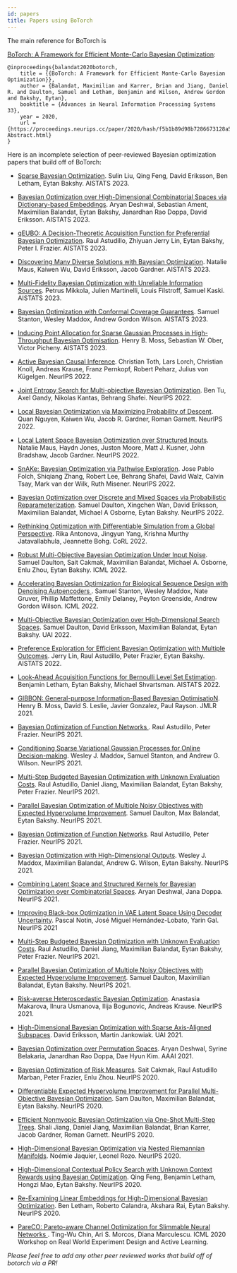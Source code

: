 ```yaml
---
id: papers
title: Papers using BoTorch
---
```


The main reference for BoTorch is

[BoTorch: A Framework for Efficient Monte-Carlo Bayesian Optimization](https://proceedings.neurips.cc/paper/2020/hash/f5b1b89d98b7286673128a5fb112cb9a-Abstract.html):

    @inproceedings{balandat2020botorch,
        title = {{BoTorch: A Framework for Efficient Monte-Carlo Bayesian Optimization}},
        author = {Balandat, Maximilian and Karrer, Brian and Jiang, Daniel R. and Daulton, Samuel and Letham, Benjamin and Wilson, Andrew Gordon and Bakshy, Eytan},
        booktitle = {Advances in Neural Information Processing Systems 33},
        year = 2020,
        url = {https://proceedings.neurips.cc/paper/2020/hash/f5b1b89d98b7286673128a5fb112cb9a-Abstract.html}
    }


Here is an incomplete selection of peer-reviewed Bayesian optimization papers that build off of BoTorch:

- [Sparse Bayesian Optimization](https://arxiv.org/pdf/2203.01900.pdf). Sulin Liu, Qing Feng, David Eriksson, Ben Letham, Eytan Bakshy. AISTATS 2023.

- [Bayesian Optimization over High-Dimensional Combinatorial Spaces via Dictionary-based Embeddings](https://arxiv.org/abs/2303.01774). Aryan Deshwal, Sebastian Ament, Maximilian Balandat, Eytan Bakshy, Janardhan Rao Doppa, David Eriksson. AISTATS 2023.

- [qEUBO: A Decision-Theoretic Acquisition Function for Preferential Bayesian Optimization](https://arxiv.org/pdf/2303.15746.pdf). Raul Astudillo, Zhiyuan Jerry Lin, Eytan Bakshy, Peter I. Frazier. AISTATS 2023.

- [Discovering Many Diverse Solutions with Bayesian Optimization](https://arxiv.org/pdf/2210.10953.pdf). Natalie Maus, Kaiwen Wu, David Eriksson, Jacob Gardner. AISTATS 2023.

- [Multi-Fidelity Bayesian Optimization with Unreliable Information Sources](https://arxiv.org/pdf/2210.13937.pdf). Petrus Mikkola, Julien Martinelli, Louis Filstroff, Samuel Kaski. AISTATS 2023.

- [Bayesian Optimization with Conformal Coverage Guarantees](https://arxiv.org/pdf/2210.12496.pdf). Samuel Stanton, Wesley Maddox, Andrew Gordon Wilson. AISTATS 2023.

- [Inducing Point Allocation for Sparse Gaussian Processes in High-Throughput Bayesian Optimisation](https://arxiv.org/pdf/2301.10123.pdf). Henry B. Moss, Sebastian W. Ober, Victor Picheny. AISTATS 2023.

- [Active Bayesian Causal Inference](https://proceedings.neurips.cc/paper_files/paper/2022/hash/675e371eeeea99551ce47797ed6ed33e-Abstract-Conference.html). Christian Toth, Lars Lorch, Christian Knoll, Andreas Krause, Franz Pernkopf, Robert Peharz, Julius von Kügelgen. NeurIPS 2022.

- [Joint Entropy Search for Multi-objective Bayesian Optimization](https://arxiv.org/pdf/2210.02905.pdf). Ben Tu, Axel Gandy, Nikolas Kantas, Behrang Shafei. NeurIPS 2022.

- [Local Bayesian Optimization via Maximizing Probability of Descent](https://arxiv.org/pdf/2210.11662.pdf). Quan Nguyen, Kaiwen Wu, Jacob R. Gardner, Roman Garnett. NeurIPS 2022.

- [Local Latent Space Bayesian Optimization over Structured Inputs](https://proceedings.neurips.cc/paper_files/paper/2022/hash/ded98d28f82342a39f371c013dfb3058-Abstract-Conference.html). Natalie Maus, Haydn Jones, Juston Moore, Matt J. Kusner, John Bradshaw, Jacob Gardner. NeurIPS 2022.

- [SnAKe: Bayesian Optimization via Pathwise Exploration](https://proceedings.neurips.cc/paper_files/paper/2022/hash/e4bab1843c8d5a69f5abfd0824593493-Abstract-Conference.html). Jose Pablo Folch, Shiqiang Zhang, Robert Lee, Behrang Shafei, David Walz, Calvin Tsay, Mark van der Wilk, Ruth Misener. NeurIPS 2022.

- [Bayesian Optimization over Discrete and Mixed Spaces via Probabilistic Reparameterization](https://arxiv.org/pdf/2210.10199.pdf). Samuel Daulton, Xingchen Wan, David Eriksson, Maximilian Balandat, Michael A Osborne, Eytan Bakshy. NeurIPS 2022.

- [Rethinking Optimization with Differentiable Simulation from a Global Perspective](https://proceedings.mlr.press/v205/antonova23a.html). Rika Antonova, Jingyun Yang, Krishna Murthy Jatavallabhula, Jeannette Bohg. CoRL 2022.

- [Robust Multi-Objective Bayesian Optimization Under Input Noise](https://arxiv.org/pdf/2202.07549.pdf). Samuel Daulton, Sait Cakmak, Maximilian Balandat, Michael A. Osborne, Enlu Zhou, Eytan Bakshy. ICML 2022.

- [Accelerating Bayesian Optimization for Biological Sequence Design with Denoising Autoencoders
](https://proceedings.mlr.press/v162/stanton22a.html). Samuel Stanton, Wesley Maddox, Nate Gruver, Phillip Maffettone, Emily Delaney, Peyton Greenside, Andrew Gordon Wilson. ICML 2022.

- [Multi-Objective Bayesian Optimization over High-Dimensional Search Spaces](https://arxiv.org/pdf/2109.10964.pdf).
Samuel Daulton, David Eriksson, Maximilian Balandat, Eytan Bakshy. UAI 2022.

- [Preference Exploration for Efficient Bayesian Optimization with Multiple Outcomes](https://arxiv.org/pdf/2203.11382.pdf).
Jerry Lin, Raul Astudillo, Peter Frazier, Eytan Bakshy. AISTATS 2022.

- [Look-Ahead Acquisition Functions for Bernoulli Level Set Estimation](https://arxiv.org/pdf/2203.09751.pdf).
Benjamin Letham, Eytan Bakshy, Michael Shvartsman. AISTATS 2022.

- [GIBBON: General-purpose Information-Based Bayesian OptimisatioN](https://jmlr.org/papers/volume22/21-0120/21-0120.pdf). Henry B. Moss, David S. Leslie, Javier Gonzalez, Paul Rayson. JMLR 2021.

- [Bayesian Optimization of Function Networks
](https://proceedings.neurips.cc/paper/2021/hash/792c7b5aae4a79e78aaeda80516ae2ac-Abstract.html). Raul Astudillo, Peter Frazier. NeurIPS 2021.

- [Conditioning Sparse Variational Gaussian Processes
for Online Decision-making](https://proceedings.neurips.cc/paper/2021/file/325eaeac5bef34937cfdc1bd73034d17-Paper.pdf). Wesley J. Maddox, Samuel Stanton, and Andrew G. Wilson. NeurIPS 2021.

- [Multi-Step Budgeted Bayesian Optimization with Unknown Evaluation Costs](https://arxiv.org/pdf/2111.06537.pdf).
Raul Astudillo, Daniel Jiang, Maximilian Balandat, Eytan Bakshy, Peter Frazier. NeurIPS 2021.

- [Parallel Bayesian Optimization of Multiple Noisy Objectives with Expected Hypervolume Improvement](https://arxiv.org/pdf/2105.08195.pdf).
Samuel Daulton, Max Balandat, Eytan Bakshy. NeurIPS 2021.

- [Bayesian Optimization of Function Networks](https://papers.nips.cc/paper/2021/hash/792c7b5aae4a79e78aaeda80516ae2ac-Abstract.html). Raul Astudillo, Peter Frazier. NeurIPS 2021.

- [Bayesian Optimization with High-Dimensional Outputs](https://papers.nips.cc/paper/2021/hash/a0d3973ad100ad83a64c304bb58677dd-Abstract.html). Wesley J. Maddox, Maximilian Balandat, Andrew G. Wilson, Eytan Bakshy. NeurIPS 2021.

- [Combining Latent Space and Structured Kernels for Bayesian Optimization over Combinatorial Spaces](https://papers.nips.cc/paper/2021/hash/44e76e99b5e194377e955b13fb12f630-Abstract.html). Aryan Deshwal, Jana Doppa. NeurIPS 2021.

- [Improving Black-box Optimization in VAE Latent Space Using Decoder Uncertainty](https://papers.nips.cc/paper/2021/hash/06fe1c234519f6812fc4c1baae25d6af-Abstract.html). Pascal Notin, José Miguel Hernández-Lobato, Yarin Gal. NeurIPS 2021

- [Multi-Step Budgeted Bayesian Optimization with Unknown Evaluation Costs](https://papers.nips.cc/paper/2021/hash/a8ecbabae151abacba7dbde04f761c37-Abstract.html). Raul Astudillo, Daniel Jiang, Maximilian Balandat, Eytan Bakshy, Peter Frazier. NeurIPS 2021.

- [Parallel Bayesian Optimization of Multiple Noisy Objectives with Expected Hypervolume Improvement](https://papers.nips.cc/paper/2021/hash/11704817e347269b7254e744b5e22dac-Abstract.html). Samuel Daulton, Maximilian Balandat, Eytan Bakshy. NeurIPS 2021.

- [Risk-averse Heteroscedastic Bayesian Optimization](https://papers.nips.cc/paper/2021/hash/8f97d1d7e02158a83ceb2c14ff5372cd-Abstract.html). Anastasia Makarova, Ilnura Usmanova, Ilija Bogunovic, Andreas Krause. NeurIPS 2021.

- [High-Dimensional Bayesian Optimization with Sparse Axis-Aligned Subspaces](https://proceedings.mlr.press/v161/eriksson21a.html). David Eriksson, Martin Jankowiak. UAI 2021.

- [Bayesian Optimization over Permutation Spaces](https://arxiv.org/abs/2112.01049). Aryan Deshwal, Syrine Belakaria, Janardhan Rao Doppa, Dae Hyun Kim. AAAI 2021.

- [Bayesian Optimization of Risk Measures](https://proceedings.neurips.cc/paper/2020/hash/e8f2779682fd11fa2067beffc27a9192-Abstract.html). Sait Cakmak, Raul Astudillo Marban, Peter Frazier, Enlu Zhou. NeurIPS 2020.

- [Differentiable Expected Hypervolume Improvement for Parallel Multi-Objective Bayesian Optimization](https://proceedings.neurips.cc/paper/2020/hash/6fec24eac8f18ed793f5eaad3dd7977c-Abstract.html). Sam Daulton, Maximilian Balandat, Eytan Bakshy. NeurIPS 2020.

- [Efficient Nonmyopic Bayesian Optimization via One-Shot Multi-Step Trees](https://proceedings.neurips.cc/paper/2020/hash/d1d5923fc822531bbfd9d87d4760914b-Abstract.html). Shali Jiang, Daniel Jiang, Maximilian Balandat, Brian Karrer, Jacob Gardner, Roman Garnett. NeurIPS 2020.

- [High-Dimensional Bayesian Optimization via Nested Riemannian Manifolds](https://proceedings.neurips.cc/paper/2020/hash/f05da679342107f92111ad9d65959cd3-Abstract.html). Noémie Jaquier, Leonel Rozo. NeurIPS 2020.

- [High-Dimensional Contextual Policy Search with Unknown Context Rewards using Bayesian Optimization](https://proceedings.neurips.cc/paper/2020/hash/faff959d885ec0ecf70741a846c34d1d-Abstract.html). Qing Feng, Benjamin Letham, Hongzi Mao, Eytan Bakshy. NeurIPS 2020.

- [Re-Examining Linear Embeddings for High-Dimensional Bayesian Optimization](https://proceedings.neurips.cc/paper/2020/hash/10fb6cfa4c990d2bad5ddef4f70e8ba2-Abstract.html). Ben Letham, Roberto Calandra, Akshara Rai, Eytan Bakshy. NeurIPS 2020.

- [PareCO: Pareto-aware Channel Optimization for Slimmable Neural Networks
](https://arxiv.org/abs/2007.11752). Ting-Wu Chin, Ari S. Morcos, Diana Marculescu. ICML 2020 Workshop on Real World Experiment Design and Active Learning.

*Please feel free to add any other peer reviewed works that build off of botorch via a PR!*
